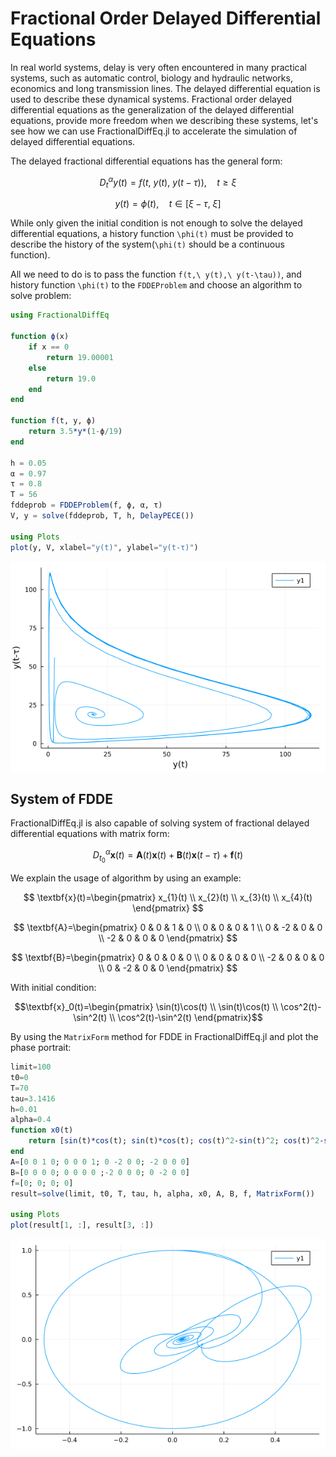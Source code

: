 # Fractional Order Delayed Differential Equations

In real world systems, delay is very often encountered in many practical systems, such as automatic control, biology and hydraulic networks, economics and long transmission lines. The delayed differential equation is used to describe these dynamical systems. Fractional order delayed differential equations as the generalization of the delayed differential equations, provide more freedom when we describing these systems, let's see how we can use FractionalDiffEq.jl to accelerate the simulation of delayed differential equations.

The delayed fractional differential equations has the general form:

```math
D^\alpha_ty(t)=f(t,\ y(t),\ y(t-\tau)),\quad t\geq\xi
```

```math
y(t)=\phi(t),\quad t\in[\xi-\tau,\ \xi]
```

While only given the initial condition is not enough to solve the delayed differential equations, a history function ``\phi(t)`` must be provided to describe the history of the system(``\phi(t)`` should be a continuous function).

All we need to do is to pass the function ``f(t,\ y(t),\ y(t-\tau))``, and history function ``\phi(t)`` to the ```FDDEProblem``` and choose an algorithm to solve problem:

```julia
using FractionalDiffEq

function ϕ(x)
    if x == 0
        return 19.00001
    else
        return 19.0
    end
end

function f(t, y, ϕ)
    return 3.5*y*(1-ϕ/19)
end

h = 0.05
α = 0.97
τ = 0.8
T = 56
fddeprob = FDDEProblem(f, ϕ, α, τ)
V, y = solve(fddeprob, T, h, DelayPECE())

using Plots
plot(y, V, xlabel="y(t)", ylabel="y(t-τ)")
```

![Delayed](./assets/fdde_example.png)

## System of FDDE

FractionalDiffEq.jl is also capable of solving system of fractional delayed differential equations with matrix form:

```math
D_{t_0}^\alpha\textbf{x}(t)=\textbf{A}(t)\textbf{x}(t)+\textbf{B}(t)\textbf{x}(t-\tau)+\textbf{f}(t)
```

We explain the usage of algorithm by using an example:

```math

\textbf{x}(t)=\begin{pmatrix} x_{1}(t) \\ x_{2}(t) \\ x_{3}(t) \\ x_{4}(t) \end{pmatrix}

```

```math

\textbf{A}=\begin{pmatrix} 0 & 0 & 1 & 0 \\ 0  & 0 & 0 & 1 \\ 0  & -2 & 0 & 0 \\ -2 & 0 & 0 & 0 \end{pmatrix}

```

```math

\textbf{B}=\begin{pmatrix} 0 & 0 & 0 & 0 \\ 0  & 0 & 0 & 0 \\ -2 & 0 & 0 & 0 \\ 0 & -2 & 0 & 0 \end{pmatrix}

```

With initial condition:

```math
\textbf{x}_0(t)=\begin{pmatrix} \sin(t)\cos(t) \\ \sin(t)\cos(t) \\ \cos^2(t)-\sin^2(t) \\ \cos^2(t)-\sin^2(t) \end{pmatrix}
```

By using the ```MatrixForm``` method for FDDE in FractionalDiffEq.jl and plot the phase portrait:

```julia
limit=100
t0=0
T=70
tau=3.1416
h=0.01
alpha=0.4
function x0(t)
    return [sin(t)*cos(t); sin(t)*cos(t); cos(t)^2-sin(t)^2; cos(t)^2-sin(t)^2]
end
A=[0 0 1 0; 0 0 0 1; 0 -2 0 0; -2 0 0 0]
B=[0 0 0 0; 0 0 0 0 ;-2 0 0 0; 0 -2 0 0]
f=[0; 0; 0; 0]
result=solve(limit, t0, T, tau, h, alpha, x0, A, B, f, MatrixForm())

using Plots
plot(result[1, :], result[3, :])
```

![Matrix Form](./assets/fdde_matrix.png)